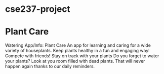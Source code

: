 # cse237-project
# Plant Care

Watering App/Info: Plant Care
An app for learning and caring for a wide variety of houseplants. Keep plants healthy in a fun and engaging way! Compete with friends! Stay on track with your plants
Do you forget to water your plants? Look at you room filled with dead plants. That will never happen again thanks to our daily reminders.
